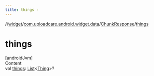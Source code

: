 ```yaml
---
title: things -
---
```

//[widget](../../index.md)/[com.uploadcare.android.widget.data](../index.md)/[ChunkResponse](index.md)/[things](things.md)



# things  
[androidJvm]  
Content  
val [things](things.md): [List](https://kotlinlang.org/api/latest/jvm/stdlib/kotlin.collections/-list/index.html)<[Thing](../-thing/index.md)>?  



